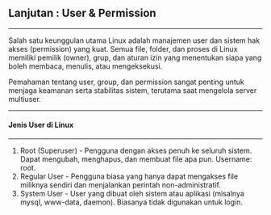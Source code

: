 ## Lanjutan : User & Permission
---

Salah satu keunggulan utama Linux adalah manajemen user dan sistem hak akses (permission) yang kuat.
Semua file, folder, dan proses di Linux memiliki pemilik (owner), grup, dan aturan izin yang menentukan siapa yang boleh membaca, menulis, atau mengeksekusi.

Pemahaman tentang user, group, dan permission sangat penting untuk menjaga keamanan serta stabilitas sistem, terutama saat mengelola server multiuser.
___

#### Jenis User di Linux
---
1. Root (Superuser) - Pengguna dengan akses penuh ke seluruh sistem. Dapat mengubah, menghapus, dan membuat file apa pun. Username: root.
2. Regular User - Pengguna biasa yang hanya dapat mengakses file miliknya sendiri dan menjalankan perintah non-administratif.
3. System User - User yang dibuat oleh sistem atau aplikasi (misalnya mysql, www-data, daemon). Biasanya tidak digunakan untuk login.